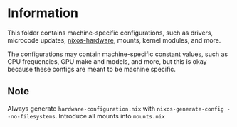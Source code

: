 # Information

This folder contains machine-specific configurations, such as drivers, microcode updates, [nixos-hardware](https://github.com/NixOS/nixos-hardware), mounts, kernel modules, and more.

The configurations may contain machine-specific constant values, such as CPU frequencies, GPU make and models, and more, but this is okay because these configs are meant to be machine specific.

## Note

Always generate `hardware-configuration.nix` with `nixos-generate-config --no-filesystems`. Introduce all mounts into `mounts.nix`
